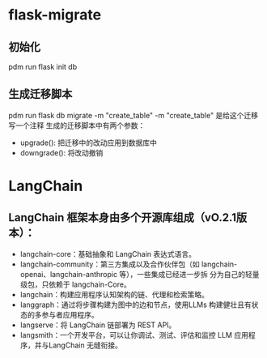 # flask-migrate
## 初始化
pdm run flask init db
## 生成迁移脚本
pdm run flask db migrate -m "create_table"
-m "create_table" 是给这个迁移写一个注释
生成的迁移脚本中有两个参数：
- upgrade(): 把迁移中的改动应用到数据库中
- downgrade(): 将改动撤销

# LangChain
## LangChain 框架本身由多个开源库组成（vO.2.1版本）：
- langchain-core：基础抽象和 LangChain 表达式语言。
- langchain-community：第三方集成以及合作伙伴包（如 langchain-openai、langchain-anthropic 等），一些集成已经进一步拆
分为自己的轻量级包，只依赖于 langchain-Core。
- langchain：构建应用程序认知架构的链、代理和检索策略。
- langgraph：通过将步骤构建为图中的边和节点，使用LLMs 构建健壮且有状态的多参与者应用程序。
- langserve：将 LangChain 链部署为 REST API。
- langsmith：一个开发平台，可以让你调试、测试、评估和监控 LLM 应用程序，并与LangChain 无缝衔接。